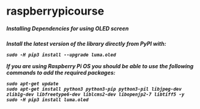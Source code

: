 # raspberrypicourse

<h5>Installing Dependencies for using OLED screen<h5>

Install the latest version of the library directly from PyPI with:

```
sudo -H pip3 install --upgrade luma.oled
```

If you are using Raspberry Pi OS you should be able to use the following commands to add the required packages:

```
sudo apt-get update
sudo apt-get install python3 python3-pip python3-pil libjpeg-dev zlib1g-dev libfreetype6-dev liblcms2-dev libopenjp2-7 libtiff5 -y
sudo -H pip3 install luma.oled
```
